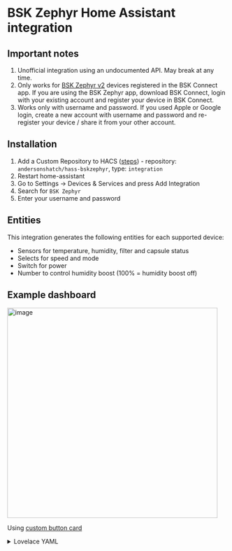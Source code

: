 # BSK Zephyr Home Assistant integration

## Important notes
1. Unofficial integration using an undocumented API. May break at any time.
1. Only works for [BSK Zephyr v2](https://www.bskhvac.com.tr/en/product-detail/heat-recovery-units/zephyr-decentrelized-heat-recovery-device) devices registered in the BSK Connect app. If you are using the BSK Zephyr app, download BSK Connect, login with your existing account and register your device in BSK Connect.
1. Works only with username and password. If you used Apple or Google login, create a new account with username and password and re-register your device / share it from your other account.

## Installation
1. Add a Custom Repository to HACS ([steps](https://hacs.xyz/docs/faq/custom_repositories)) - repository: `andersonshatch/hass-bskzephyr`, type: `integration`
1. Restart home-assistant
1. Go to Settings -> Devices & Services and press Add Integration
1. Search for `BSK Zephyr`
1. Enter your username and password

## Entities
This integration generates the following entities for each supported device:
- Sensors for temperature, humidity, filter and capsule status
- Selects for speed and mode
- Switch for power
- Number to control humidity boost (100% = humidity boost off)

## Example dashboard

<img width="481" alt="image" src="https://github.com/user-attachments/assets/98615435-5192-4581-b76a-a38e4556cf65" />

Using [custom button card](https://github.com/custom-cards/button-card)

<details>
  <summary>Lovelace YAML</summary>

```yaml
type: horizontal-stack
cards:
  - type: custom:button-card
    show_state: true
    show_name: false
    entity: switch.kitchen_power
    state:
      - value: "off"
        color: white
        icon: mdi:fan-off
      - value: "on"
        spin: true
        color: white
        icon: mdi:fan
  - type: custom:button-card
    name: Night
    entity: select.kitchen_fan_speed
    icon: mdi:weather-night
    state:
      - value: night
        color: green
    tap_action:
      action: call-service
      service: select.select_option
      data:
        entity_id: select.kitchen_fan_speed
        option: night
  - type: custom:button-card
    name: Low
    entity: select.kitchen_fan_speed
    icon: mdi:fan-speed-1
    state:
      - value: low
        color: green
    tap_action:
      action: call-service
      service: select.select_option
      data:
        entity_id: select.kitchen_fan_speed
        option: low
  - type: custom:button-card
    name: Medium
    entity: select.kitchen_fan_speed
    icon: mdi:fan-speed-2
    state:
      - value: medium
        color: green
    tap_action:
      action: call-service
      service: select.select_option
      data:
        entity_id: select.kitchen_fan_speed
        option: medium
  - type: custom:button-card
    name: High
    entity: select.kitchen_fan_speed
    icon: mdi:fan-speed-3
    state:
      - value: high
        color: green
    tap_action:
      action: call-service
      service: select.select_option
      data:
        entity_id: select.kitchen_fan_speed
        option: high
```
</details>
